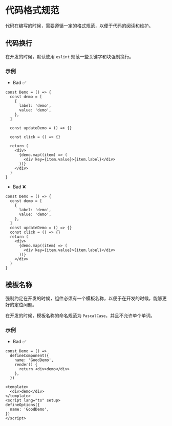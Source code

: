 # 代码格式规范

代码在编写的时候，需要遵循一定的格式规范，以便于代码的阅读和维护。

## 代码换行

在开发的时候，默认使用 `eslint` 规范一些关键字和块强制换行。

### 示例

- Bad ✅

```tsx
const Demo = () => {
  const demo = [
    {
      label: 'demo',
      value: 'demo',
    },
  ]

  const updateDemo = () => {}

  const click = () => {}

  return (
    <div>
      {demo.map((item) => (
        <div key={item.value}>{item.label}</div>
      ))}
    </div>
  )
}
```

- Bad ❌

```tsx
const Demo = () => {
  const demo = [
    {
      label: 'demo',
      value: 'demo',
    },
  ]
  const updateDemo = () => {}
  const click = () => {}
  return (
    <div>
      {demo.map((item) => (
        <div key={item.value}>{item.label}</div>
      ))}
    </div>
  )
}
```

## 模板名称

强制约定在开发的时候，组件必须有一个模板名称，以便于在开发的时候，能够更好的定位问题。

在开发的时候，模板名称的命名规范为 `PascalCase`，并且不允许单个单词。

### 示例

- Bad ✅

```tsx
const Demo = () =>
  defineComponent({
    name: 'GoodDemo',
    render() {
      return <div>demo</div>
    },
  })
```

```vue
<template>
  <div>demo</div>
</template>
<script lang="ts" setup>
defineOptions({
  name: 'GoodDemo',
})
</script>
```
